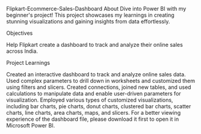 Flipkart-Ecommerce-Sales-Dashboard 
About 
Dive into Power BI with my beginner's project! This project showcases my learnings in creating stunning visualizations and gaining insights from data effortlessly.

Objectives

Help Flipkart create a dashboard to track and analyze their online sales across India.

Project Learnings

Created an interactive dashboard to track and analyze online sales data.
Used complex parameters to drill down in worksheets and customized them using filters and slicers.
Created connections, joined new tables, and used calculations to manipulate data and enable user-driven parameters for visualization.
Employed various types of customized visualizations, including bar charts, pie charts, donut charts, clustered bar charts, scatter charts, line charts, area charts, maps, and slicers.
For a better viewing experience of the dashboard file, please download it first to open it in Microsoft Power BI.

